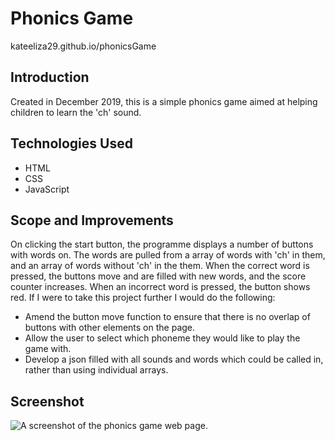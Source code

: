 # Phonics Game
kateeliza29.github.io/phonicsGame

## Introduction
Created in December 2019, this is a simple phonics game aimed at helping children to learn the 'ch' sound. 

## Technologies Used
* HTML
* CSS
* JavaScript

## Scope and Improvements
On clicking the start button, the programme displays a number of buttons with words on. The words are pulled from a array of words with 'ch' in them, and an array of words without 'ch' in the them. 
When the correct word is pressed, the buttons move and are filled with new words, and the score counter increases. 
When an incorrect word is pressed, the button shows red.
If I were to take this project further I would do the following: 
* Amend the button move function to ensure that there is no overlap of buttons with other elements on the page.
* Allow the user to select which phoneme they would like to play the game with. 
* Develop a json filled with all sounds and words which could be called in, rather than using individual arrays. 

## Screenshot
![A screenshot of the phonics game web page.](/phonicsGame.jpg)

